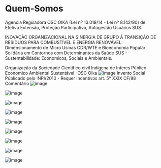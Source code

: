 # Quem-Somos
Agencia Reguladora OSC OIKA (Lei nº 13.019/14 - Lei nº 8.142/90) de Efetiva Extensão, Proteção Participativa, Autogestão Usuários SUS.

INOVAÇÃO ORGANIZACIONAL NA SINERGIA DE GRUPO À TRANSIÇÃO DE RESÍDUOS PARA COMBUSTÍVEL E ENERGIA RENOVÁVEL: Dimensionamento de Micro Usinas CDR/WTE e Bioeconomia Popular Solidária em Contornos com Determinantes da Saúde SUS - Sustentabilidade: Economicos, Sociais e Ambientais.

Organização da Sociedade Científico civil Indígena de Interes Público Economico Ambiental Sustentável -OSC Oika 
![image](https://user-images.githubusercontent.com/120027241/206472640-e9be798d-f087-4efb-9534-5ff73cf11636.png)
Invento Social Públicado pelo INPI/2010 - Requer Incentivos art. 5° XXIX CF/88
Comentário 
![image](https://user-images.githubusercontent.com/120027241/206685563-83785cf5-68f6-41c6-a46d-e339451c5d0c.png)

![image](https://user-images.githubusercontent.com/120027241/213038304-7e8b0291-88eb-40e9-8d45-885bab51a0bc.png)

![image](https://user-images.githubusercontent.com/120027241/207114532-0db0ec44-af40-490a-a276-11a3353c498d.png)

![image](https://user-images.githubusercontent.com/120027241/208523898-4e2ed779-448d-4d62-b25e-282c87678d7f.png)

![image](https://user-images.githubusercontent.com/120027241/206484432-e2221bfa-f4f9-4150-8473-dbd8c20f3b9b.png)

![image](https://user-images.githubusercontent.com/120027241/214296883-f7f35f26-b357-43d2-b178-6697ca12bde0.png)

![image](https://user-images.githubusercontent.com/120027241/214287794-0f0b3aa2-258b-48d6-bbc0-a5bee7225cca.png)

![image](https://user-images.githubusercontent.com/120027241/208509628-78087ecd-ce79-46d8-904f-f45ee009dc5f.png)

![image](https://user-images.githubusercontent.com/120027241/206857034-c26d3204-ea19-45f4-9df1-24c0c2e653b8.png)

